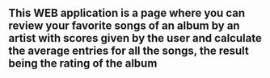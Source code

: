## This WEB application is a page where you can review your favorite songs of an album by an artist with scores given by the user and calculate the average entries for all the songs, the result being the rating of the album
